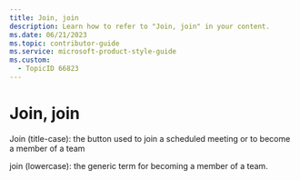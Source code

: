 ```yaml
---
title: Join, join
description: Learn how to refer to "Join, join" in your content.
ms.date: 06/21/2023
ms.topic: contributor-guide
ms.service: microsoft-product-style-guide
ms.custom:
  - TopicID 66823
---
```



# Join, join

Join (title-case): the button used to join a scheduled meeting or to become a member of a team

join (lowercase): the generic term for becoming a member of a team.

